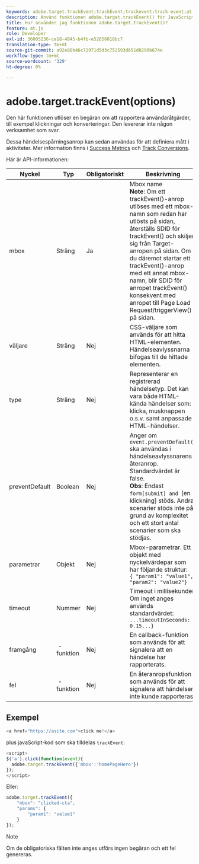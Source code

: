 ```yaml
---
keywords: adobe.target.trackEvent;trackEvent;trackevent;track event;at.js;functions;function;preventDefault;preventDefault;prevent default
description: Använd funktionen adobe.target.trackEvent() för JavaScript-biblioteket Adobe [!DNL Target] at.js om du vill utlösa en begäran om att rapportera användaråtgärder, till exempel klickningar och konverteringar på webbplatsen.
title: Hur använder jag funktionen adobe.target.trackEvent()?
feature: at.js
role: Developer
exl-id: 36005236-ce18-4845-b4fb-e52056018bc7
translation-type: tm+mt
source-git-commit: a92e88b46c72971d5d3c752593d651d8290b674e
workflow-type: tm+mt
source-wordcount: '329'
ht-degree: 0%

---
```


# adobe.target.trackEvent(options)

Den här funktionen utlöser en begäran om att rapportera användaråtgärder, till exempel klickningar och konverteringar. Den levererar inte någon verksamhet som svar.

Dessa händelsespårningsanrop kan sedan användas för att definiera mått i aktiviteter. Mer information finns i [Success Metrics](/help/c-activities/r-success-metrics/success-metrics.md#reference_D011575C85DA48E989A244593D9B9924) och [Track Conversions](/help/c-implementing-target/c-implementing-target-for-client-side-web/how-to-deployatjs/implementing-target-without-a-tag-manager.md#task_E85D2F64FEB84201A594F2288FABF053).

Här är API-informationen:

| Nyckel | Typ | Obligatoriskt | Beskrivning |
|--- |--- |--- |--- |
| mbox | Sträng | Ja | Mbox name <br>**Note**: Om ett trackEvent()-anrop utlöses med ett mbox-namn som redan har utlösts på sidan, återställs SDID för trackEvent() och skiljer sig från Target-anropen på sidan. Om du däremot startar ett trackEvent()-anrop med ett annat mbox-namn, blir SDID för anropet trackEvent() konsekvent med anropet till Page Load Request/triggerView() på sidan. |
| väljare | Sträng | Nej | CSS-väljare som används för att hitta HTML-elementen. Händelseavlyssnarna bifogas till de hittade elementen. |
| type | Sträng | Nej | Representerar en registrerad händelsetyp. Det kan vara både HTML-kända händelser som: klicka, musknappen o.s.v. samt anpassade HTML-händelser. |
| preventDefault | Boolean | Nej | Anger om `event.preventDefault()` ska användas i händelseavlyssnarens återanrop. Standardvärdet är false.<br>**Obs**: Endast  `form[submit] and `[en klickning] stöds. Andra scenarier stöds inte på grund av komplexitet och ett stort antal scenarier som ska stödjas. |
| parametrar | Objekt | Nej | Mbox-parametrar. Ett objekt med nyckelvärdepar som har följande struktur:<br>`{ "param1": "value1", "param2": "value2"}` |
| timeout | Nummer | Nej | Timeout i millisekunder.<br>Om inget anges används standardvärdet:<br>`...timeoutInSeconds: 0.15...}` |
| framgång |  -funktion | Nej | En callback-funktion som används för att signalera att en händelse har rapporterats. |
| fel |  -funktion | Nej | En återanropsfunktion som används för att signalera att händelsen inte kunde rapporteras. |

## Exempel

```javascript
<a href="https://asite.com">click me!</a> 
```

plus javaScript-kod som ska tilldelas `trackEvent`:

```javascript
<script> 
$('a').click(function(event){ 
  adobe.target.trackEvent({'mbox':'homePageHero'}) 
}); 
</script> 
```

Eller:

```javascript
adobe.target.trackEvent({ 
    "mbox": "clicked-cta", 
    "params": { 
        "param1": "value1" 
    } 
});
```

>[!NOTE]
>
>Om de obligatoriska fälten inte anges utförs ingen begäran och ett fel genereras.
